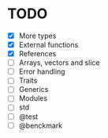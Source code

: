 # TODO

- [x] More types
- [x] External functions
- [x] References
- [ ] Arrays, vectors and slice
- [ ] Error handling
- [ ] Traits
- [ ] Generics
- [ ] Modules
- [ ] std
- [ ] @test
- [ ] @benckmark